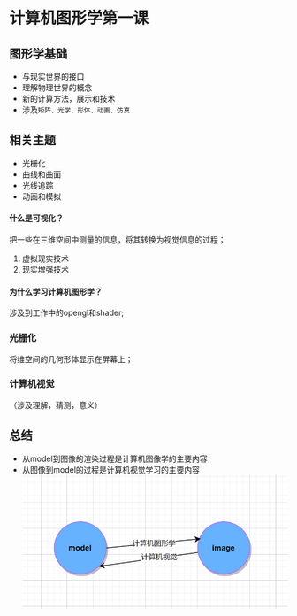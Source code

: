 # 计算机图形学第一课
## 图形学基础
- 与现实世界的接口
- 理解物理世界的概念
- 新的计算方法，展示和技术
- 涉及`矩阵、光学、形体、动画、仿真`
## 相关主题
- 光栅化
- 曲线和曲面
- 光线追踪
- 动画和模拟
#### 什么是可视化？
把一些在三维空间中测量的信息，将其转换为视觉信息的过程；
1. 虚拟现实技术
2. 现实增强技术

#### 为什么学习计算机图形学？
涉及到工作中的opengl和shader;

### 光栅化
将维空间的几何形体显示在屏幕上；
### 计算机视觉 
（涉及理解，猜测，意义）

## 总结
+ 从model到图像的渲染过程是计算机图像学的主要内容
+ 从图像到model的过程是计算机视觉学习的主要内容
![img.png](img/img.png)

